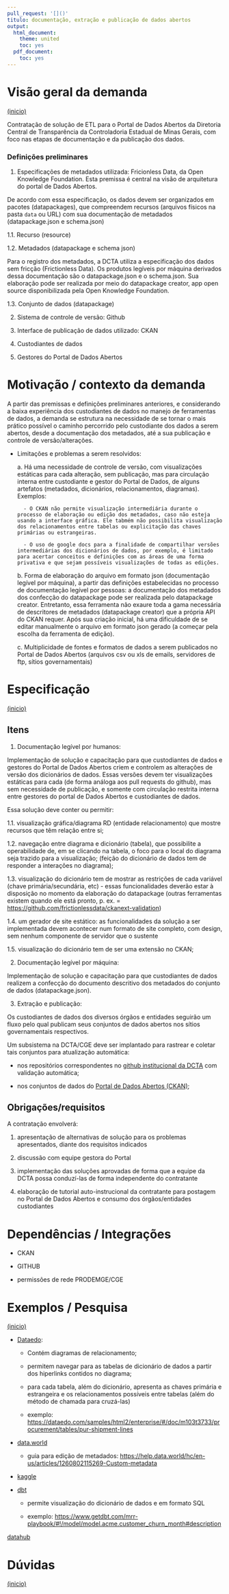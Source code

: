 ```yaml
---
pull_request: '[]()'
titulo: documentação, extração e publicação de dados abertos
output:
  html_document:
    theme: united
    toc: yes
  pdf_document:
    toc: yes
---
```


# Visão geral da demanda
<a href="#top">(inicio)</a>

Contratação de solução de ETL para o Portal de Dados Abertos da Diretoria Central de Transparência da Controladoria Estadual de Minas Gerais, com foco nas etapas de documentação e da publicação dos dados.

### Definições preliminares

1. Especificações de metadados utilizada: Fricionless Data, da Open Knowledge Foundation. Esta premissa é central na visão de arquitetura do portal de Dados Abertos.

De acordo com essa especificação, os dados devem ser organizados em pacotes (datapackages), que compreendem recursos (arquivos físicos na pasta ``data`` ou URL) com sua documentação de metadados (datapackage.json e schema.json)

1.1. Recurso (resource)

1.2. Metadados (datapackage e schema json)

Para o registro dos metadados, a DCTA utiliza a especificação dos dados sem fricção (Frictionless Data). Os produtos legíveis por máquina derivados dessa documentação são o datapackage.json e o schema.json. Sua elaboração pode ser realizada por meio do datapackage creator, app open source disponibilizada pela Open Knowledge Foundation.

1.3. Conjunto de dados (datapackage)

2. Sistema de controle de versão: Github

3. Interface de publicação de dados utilizado: CKAN

4. Custodiantes de dados

5. Gestores do Portal de Dados Abertos


# Motivação / contexto da demanda

A partir das premissas e definições preliminares anteriores, e considerando a baixa experiência dos custodiantes de dados no manejo de ferramentas de dados, a demanda se estrutura na necessidade de se tornar o mais prático possível o caminho percorrido pelo custodiante dos dados a serem abertos, desde a documentação dos metadados, até a sua publicação e controle de versão/alterações.

* Limitações e problemas a serem resolvidos:

	a. Há uma necessidade de controle de versão, com visualizações estáticas para cada alteração, sem publicação, mas para circulação interna entre custodiante e gestor do Portal de Dados, de alguns artefatos (metadados, dicionários, relacionamentos, diagramas). Exemplos:

	    - O CKAN não permite visualização intermediária durante o processo de elaboração ou edição dos metadados, caso não esteja usando a interface gráfica. Ele tabmém não possibilita visualização dos relacionamentos entre tabelas ou explicitação das chaves primárias ou estrangeiras. 

	    - O uso de google docs para a finalidade de compartilhar versões intermediárias dos dicionários de dados, por exemplo, é limitado para acertar conceitos e definições com as áreas de uma forma privativa e que sejam possíveis visualizações de todas as edições. 

	b. Forma de elaboração do arquivo em formato json (documentação legível por máquina), a partir das definições estabelecidas no processo de documentação legível por pessoas: a documentação dos metadados dos confecção do datapackage pode ser realizada pelo datapackage creator. Entretanto, essa ferramenta não exaure toda a gama necessária de descritores de metadados (datapackage creator) que a própria API do CKAN requer. Após sua criação inicial, há uma dificuldade de se editar manualmente o arquivo em formato json gerado (a começar pela escolha da ferramenta de edição).
	
	c. Multiplicidade de fontes e formatos de dados a serem publicados no Portal de Dados Abertos (arquivos csv ou xls de emails, servidores de ftp, sítios governamentais) 

	
# Especificação
<a href="#top">(inicio)</a>

## Itens

1. Documentação legível por humanos: 

Implementação de solução e capacitação para que custodiantes de dados e gestores do Portal de Dados Abertos criem e controlem as alterações de versão dos dicionários de dados. Essas versões devem ter visualizações estáticas para cada (de forma análoga aos pull requests do github), mas sem necessidade de publicação, e somente com circulação restrita interna entre gestores do portal de Dados Abertos e custodiantes de dados.

Essa solução deve conter ou permitir:

1.1. visualização gráfica/diagrama RD (entidade relacionamento) que mostre recursos que têm relação entre si; 

1.2. navegação entre diagrama e dicionário (tabela), que possibilite a operabilidade de, em se clicando na tabela, o foco para o local do diagrama seja trazido para a visualização; (feição do dicionário de dados tem de responder a interações no diagrama);

1.3. visualização do dicionário tem de mostrar as restrições de cada variável (chave primária/secundária, etc) - essas funcionalidades deverão estar à disposição no momento da elaboração do datapackage (outras ferramentas existem quando ele está pronto, p. ex. = https://github.com/frictionlessdata/ckanext-validation)

1.4. um gerador de site estático: as funcionalidades da solução a ser implementada devem acontecer num formato de site completo, com design, sem nenhum componente de servidor que o sustente

1.5. visualização do dicionário tem de ser uma extensão no CKAN;
 
2. Documentação legível por máquina: 

Implementação de solução e capacitação para que custodiantes de dados realizem a confecção do documento descritivo dos metadados do conjunto de dados (datapackage.json).

3. Extração e publicação: 

Os custodiantes de dados dos diversos órgãos e entidades seguirão um fluxo pelo qual publicam seus conjuntos de dados abertos nos sítios governamentais respectivos.

Um subsistema na DCTA/CGE deve ser implantado para rastrear e coletar tais conjuntos para atualização automática:

 - nos repositórios correspondentes no [github institucional da DCTA](https://github.com/dados-mg) com validação automática;

 - nos conjuntos de dados do [Portal de Dados Abertos (CKAN)](https://dados.mg.gov.br/);

## Obrigações/requisitos
 
 A contratação envolverá:

 1. apresentação de alternativas de solução para os problemas apresentados, diante dos requisitos indicados

 2. discussão com equipe gestora do Portal

 3. implementação das soluções aprovadas de forma que a equipe da DCTA possa conduzí-las de forma independente do contratante
 
 4. elaboração de tutorial auto-instrucional da contratante para postagem no Portal de Dados Abertos e consumo dos órgãos/entidades custodiantes 

# Dependências / Integrações

- CKAN

- GITHUB

- permissões de rede PRODEMGE/CGE


# Exemplos / Pesquisa
<a href="#top">(inicio)</a>

* [Dataedo](https://dataedo.com/samples/html2/enterprise/#/doc/m99/hr/modules/hr):

    - Contém diagramas de relacionamento; 

    - permitem navegar para as tabelas de dicionário de dados a partir dos hiperlinks contidos no diagrama;
    
    - para cada tabela, além do dicionário, apresenta as chaves primária e estrangeira e os relacionamentos possíveis entre tabelas (além do método de chamada para cruzá-las)

    - exemplo: https://dataedo.com/samples/html2/enterprise/#/doc/m103t3733/procurement/tables/pur-shipment-lines

* [data.world](https://data.world/kgarrett/covid-19-open-research-dataset)

    - guia para edição de metadados: https://help.data.world/hc/en-us/articles/1260802115269-Custom-metadata

* [kaggle](https://www.kaggle.com/ajaypalsinghlo/world-happiness-report-2021)

* [dbt](https://www.getdbt.com/mrr-playbook/#!/overview)

    - permite visualização do dicionário de dados e em formato SQL

    - exemplo: https://www.getdbt.com/mrr-playbook/#!/model/model.acme.customer_churn_month#description 

[datahub](https://datahub.io/core/gdp#readme)


# Dúvidas
<a href="#top">(inicio)</a>